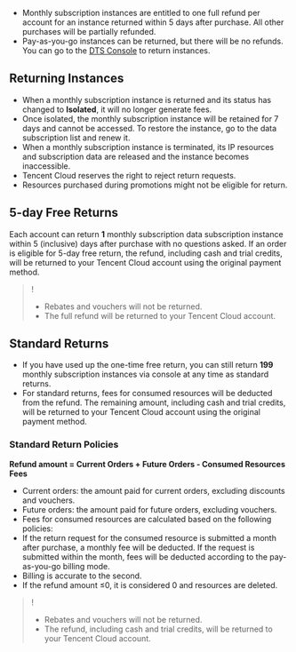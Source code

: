 - Monthly subscription instances are entitled to one full refund per account for an instance returned within 5 days after purchase. All other purchases will be partially refunded.
- Pay-as-you-go instances can be returned, but there will be no refunds.
You can go to the [DTS Console](https://console.cloud.tencent.com/dts/dss) to return instances.

## Returning Instances
- When a monthly subscription instance is returned and its status has changed to **Isolated**, it will no longer generate fees.
- Once isolated, the monthly subscription instance will be retained for 7 days and cannot be accessed. To restore the instance, go to the data subscription list and renew it.
- When a monthly subscription instance is terminated, its IP resources and subscription data are released and the instance becomes inaccessible.
- Tencent Cloud reserves the right to reject return requests.
- Resources purchased during promotions might not be eligible for return.

## 5-day Free Returns
Each account can return **1** monthly subscription data subscription instance within 5 (inclusive) days after purchase with no questions asked.
If an order is eligible for 5-day free return, the refund, including cash and trial credits, will be returned to your Tencent Cloud account using the original payment method.
>!
>- Rebates and vouchers will not be returned.
>- The full refund will be returned to your Tencent Cloud account.


## Standard Returns
- If you have used up the one-time free return, you can still return **199** monthly subscription instances via console at any time as standard returns.
- For standard returns, fees for consumed resources will be deducted from the refund. The remaining amount, including cash and trial credits, will be returned to your Tencent Cloud account using the original payment method.


### Standard Return Policies
**Refund amount = Current Orders + Future Orders - Consumed Resources Fees**

- Current orders: the amount paid for current orders, excluding discounts and vouchers.
- Future orders: the amount paid for future orders, excluding vouchers.
- Fees for consumed resources are calculated based on the following policies:
 - If the return request for the consumed resource is submitted a month after purchase, a monthly fee will be deducted. If the request is submitted within the month, fees will be deducted according to the pay-as-you-go billing mode.
 - Billing is accurate to the second.
 - If the refund amount ≤0, it is considered 0 and resources are deleted.

>!
>- Rebates and vouchers will not be returned.
>- The refund, including cash and trial credits, will be returned to your Tencent Cloud account.
